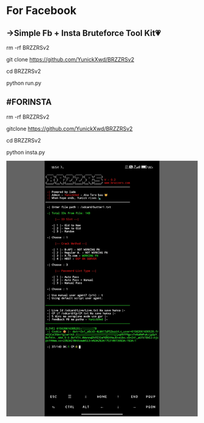 # For Facebook 
->Simple Fb + Insta Bruteforce Tool Kit💗
-
rm -rf BRZZRSv2

git clone https://github.com/YunickXwd/BRZZRSv2

cd BRZZRSv2

python run.py


#FORINSTA
-
rm -rf BRZZRSv2

gitclone https://github.com/YunickXwd/BRZZRSv2

cd BRZZRSv2

python insta.py

![Banner](https://raw.githubusercontent.com/YunickXwd/BRZZRSv2/main/IMG_20250722_185612.jpg)
